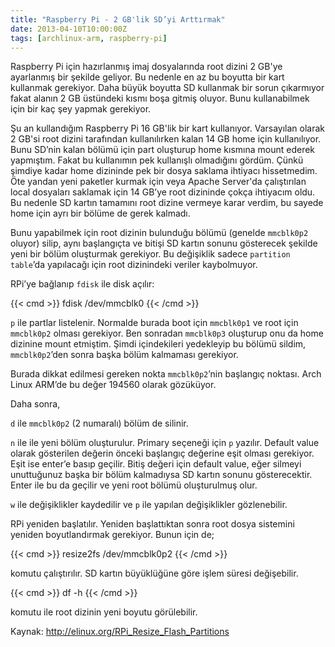 ```yaml
---
title: "Raspberry Pi - 2 GB'lik SD’yi Arttırmak"
date: 2013-04-10T10:00:00Z
tags: [archlinux-arm, raspberry-pi]
---
```

Raspberry Pi için hazırlanmış imaj dosyalarında root dizini 2 GB'ye ayarlanmış bir şekilde geliyor. Bu nedenle en az bu boyutta bir kart kullanmak gerekiyor. Daha büyük boyutta SD kullanmak bir sorun çıkarmıyor fakat alanın 2 GB üstündeki kısmı boşa gitmiş oluyor. Bunu kullanabilmek için bir kaç şey yapmak gerekiyor.

Şu an kullandığım Raspberry Pi 16 GB'lik bir kart kullanıyor. Varsayılan olarak 2 GB'si root dizini tarafından kullanılırken kalan 14 GB home için kullanılıyor. Bunu SD’nin kalan bölümü için part oluşturup home kısmına mount ederek yapmıştım. Fakat bu kullanımın pek kullanışlı olmadığını gördüm. Çünkü şimdiye kadar home dizininde pek bir dosya saklama ihtiyacı hissetmedim. Öte yandan yeni paketler kurmak için veya Apache Server'da çalıştırılan local dosyaları saklamak için 14 GB’ye root dizininde çokça ihtiyacım oldu. Bu nedenle SD kartın tamamını root dizine vermeye karar verdim, bu sayede home için ayrı bir bölüme de gerek kalmadı.

Bunu yapabilmek için root dizinin bulunduğu bölümü (genelde `mmcblk0p2` oluyor) silip, aynı başlangıçta ve bitişi SD kartın sonunu gösterecek şekilde yeni bir bölüm oluşturmak gerekiyor. Bu değişiklik sadece `partition table`’da yapılacağı için root dizinindeki veriler kaybolmuyor.

RPi’ye bağlanıp `fdisk` ile disk açılır:

{{< cmd >}}
fdisk /dev/mmcblk0
{{< /cmd >}}

`p` ile partlar listelenir. Normalde burada boot için `mmcblk0p1` ve root için `mmcblk0p2` olması gerekiyor. Ben sonradan `mmcblk0p3` oluşturup onu da home dizinine mount etmiştim. Şimdi içindekileri yedekleyip bu bölümü sildim, `mmcblk0p2`’den sonra başka bölüm kalmaması gerekiyor.

Burada dikkat edilmesi gereken nokta `mmcblk0p2`’nin başlangıç noktası. Arch Linux ARM’de bu değer 194560 olarak gözüküyor.

Daha sonra,

`d` ile `mmcblk0p2` (2 numaralı) bölüm de silinir.

`n` ile ile yeni bölüm oluşturulur. Primary seçeneği için `p` yazılır. Default value olarak gösterilen değerin önceki başlangıç değerine eşit olması gerekiyor. Eşit ise enter’e basıp geçilir. Bitiş değeri için default value, eğer silmeyi unuttuğunuz başka bir bölüm kalmadıysa SD kartın sonunu gösterecektir. Enter ile bu da geçilir ve yeni root bölümü oluşturulmuş olur.

`w` ile değişiklikler kaydedilir ve `p` ile yapılan değişiklikler gözlenebilir.

RPi yeniden başlatılır. Yeniden başlattıktan sonra root dosya sistemini yeniden boyutlandırmak gerekiyor. Bunun için de;

{{< cmd >}}
resize2fs /dev/mmcblk0p2
{{< /cmd >}}

komutu çalıştırılır. SD kartın büyüklüğüne göre işlem süresi değişebilir.

{{< cmd >}}
df -h
{{< /cmd >}}

komutu ile root dizinin yeni boyutu görülebilir.

Kaynak: http://elinux.org/RPi_Resize_Flash_Partitions
